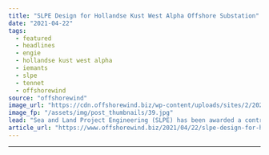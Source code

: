 ```yaml
---
title: "SLPE Design for Hollandse Kust West Alpha Offshore Substation"
date: "2021-04-22"
tags: 
  - featured
  - headlines
  - engie
  - hollandse kust west alpha
  - iemants
  - slpe
  - tennet
  - offshorewind
source: "offshorewind"
image_url: "https://cdn.offshorewind.biz/wp-content/uploads/sites/2/2021/04/21110506/SLPE-Design-for-Hollandse-Kust-west-Alpha-Offshore-Substation.jpg"
image_fp: "/assets/img/post_thumbnails/39.jpg"
lead: "Sea and Land Project Engineering (SLPE) has been awarded a contract for the detailed"
article_url: "https://www.offshorewind.biz/2021/04/22/slpe-design-for-hollandse-kust-west-alpha-offshore-substation/"
---
```


---
